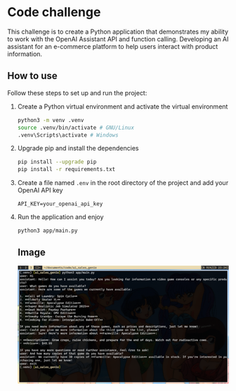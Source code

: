 # Code challenge
This challenge is to create a Python application that demonstrates my ability to work with the OpenAI Assistant API and function calling. Developing an AI assistant for an e-commerce platform to help users interact with product information.

## How to use
Follow these steps to set up and run the project:

1. Create a Python virtual environment and activate the virtual environment
   ```bash
   python3 -m venv .venv
   source .venv/bin/activate # GNU/Linux
   .venv\Scripts\activate # Windows
   ```
2. Upgrade pip and install the dependencies
   ```bash
   pip install --upgrade pip
   pip install -r requirements.txt
   ```
3. Create a file named `.env` in the root directory of the project and add your OpenAI API key
   ```.env
   API_KEY=your_openai_api_key
   ```
4. Run the application and enjoy
   ```bash
   python3 app/main.py
   ```

   ## Image
   ![image_challenge](https://github.com/AlakanMedia/ai_sales_genio/blob/main/assets/imgs/image.png)
